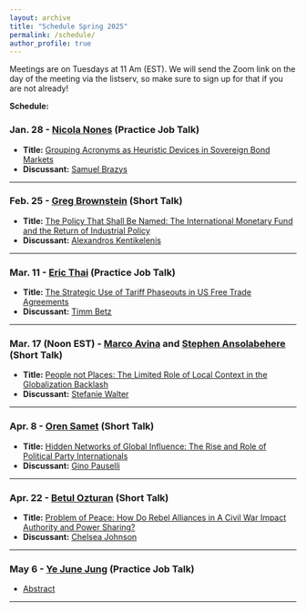 ```yaml
---
layout: archive
title: "Schedule Spring 2025"
permalink: /schedule/
author_profile: true
---
```

Meetings are on Tuesdays at 11 Am (EST). We will send the Zoom link on the day of the meeting via the listserv, so make sure to sign up for that if you are not already!

**Schedule:**

### Jan. 28 - [Nicola Nones](https://www.nicolanones.com/) (Practice Job Talk)

- **Title:** [Grouping Acronyms as Heuristic Devices in Sovereign Bond Markets](https://io-workshop.github.io/files/1.28_JMP_NN_2025.pdf)
- **Discussant:** [Samuel Brazys](https://people.ucd.ie/samuel.brazys)

---

### Feb. 25 - [Greg Brownstein](https://www.gregbrownstein.com) (Short Talk)

- **Title:** [The Policy That Shall Be Named: The International Monetary Fund and the Return of Industrial Policy](https://io-workshop.github.io/files/Brownstein_Draft_(Feb_2025).pdf)
- **Discussant:** [Alexandros Kentikelenis](http://www.kentikelenis.net)

---

### Mar. 11 - [Eric Thai](https://www.linkedin.com/in/ericthai98/) (Practice Job Talk)

- **Title:** [The Strategic Use of Tariff Phaseouts in US Free Trade Agreements](https://io-workshop.github.io/files/25.2.19.JMP_Feb2025_draft.pdf)
- **Discussant:** [Timm Betz](https://timm-betz.de)

---

### Mar. 17 (Noon EST) - [Marco Avina](https://www.marcomavina.com) and [Stephen Ansolabehere](https://hls.harvard.edu/faculty/stephen-d-ansolabehere/) (Short Talk)

- **Title:** [People not Places: The Limited Role of Local Context in the Globalization Backlash](https://io-workshop.github.io/files/Avina_context_globalization_2025.pdf)
- **Discussant:** [Stefanie Walter](https://www.stefaniewalter.de)

---

### Apr. 8 - [Oren Samet](https://www.orensamet.com) (Short Talk)

- **Title:** [Hidden Networks of Global Influence: The Rise and Role of Political Party Internationals](https://io-workshop.github.io/files/Samet_PPIs_JrIOs2025.pdf)
- **Discussant:** [Gino Pauselli](http://ginopauselli.com/)

---

### Apr. 22 - [Betul Ozturan](https://x.com/betulrozturan) (Short Talk)

- **Title:** [Problem of Peace: How Do Rebel Alliances in A Civil War Impact Authority and Power Sharing?](https://io-workshop.github.io/files/Ozturan_abstract_2025)
- **Discussant:** [Chelsea Johnson](https://cbj913.wixsite.com/drchelseajohnson)


---

### May 6 - [Ye June Jung](https://www.yejunejungpoli.com) (Practice Job Talk)

- [Abstract](https://io-workshop.github.io/files/Jung_abstract_2025.pdf)

---

<!--
Dec. 4 - [Do Young Gong](https://dygong2.github.io/doyounggong/)

"[Timing Matters: The Impact of DDR Implementation on Non-State Conflicts](https://io-workshop.github.io/files/Gong_and_Cho-Timing_Matters.pdf)" by Do Young Gong and Jaeseok Cho
-->